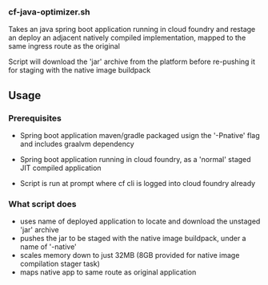 



### cf-java-optimizer.sh

Takes an java spring boot application running in cloud foundry and restage an deploy an adjacent natively compiled implementation, mapped to the same ingress route as the original

Script will download the 'jar' archive from the platform before re-pushing it for staging with the native image buildpack

## Usage

### Prerequisites

- Spring boot application maven/gradle packaged usign the '-Pnative' flag and includes graalvm dependency

- Spring boot application running in cloud foundry, as a 'normal' staged JIT compiled application

- Script is run at prompt where cf cli is logged into cloud foundry already

### What script does

- uses name of deployed application to locate and download the unstaged 'jar' archive
- pushes the jar to be staged with the native image buildpack, under a name of '<appName>-native'
- scales memory down to just 32MB (8GB provided for native image compilation stager task)
- maps native app to same route as original application

  
